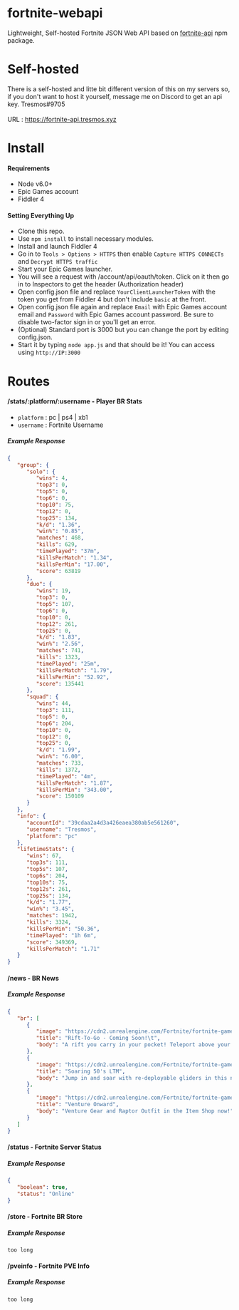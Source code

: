 
# fortnite-webapi
Lightweight, Self-hosted Fortnite JSON Web API based on [fortnite-api](https://github.com/qlaffont/fortnite-api) npm package.
# Self-hosted
There is a self-hosted and litte bit different version of this on my servers so, if you don't want to host it yourself, message me on Discord to get an api key. Tresmos#9705 <br/><br/>
URL : https://fortnite-api.tresmos.xyz
# Install
#### Requirements

 - Node v6.0+
 - Epic Games account
 - Fiddler 4
 #### Setting Everything Up
 
 - Clone this repo.
 - Use `npm install` to install necessary modules.
 - Install and launch Fiddler 4
-   Go in to `Tools > Options > HTTPS` then enable `Capture HTTPS CONNECTs` and `Decrypt HTTPS traffic`
-   Start your Epic Games launcher.
-   You will see a request with /account/api/oauth/token. Click on it then go in to Inspectors to get the header (Authorization header)
- Open config.json file and replace `YourClientLauncherToken` with the token you get from Fiddler 4 but don't include `basic` at the front.
- Open config.json file again and replace  `Email` with Epic Games account email and `Password` with Epic Games account password. Be sure to disable two-factor sign in or you'll get an error.
- (Optional) Standard port is 3000 but you can change the port by editing config.json.
- Start it by typing `node app.js` and that should be it! You can access using `http://IP:3000` 
# Routes
#### /stats/:platform/:username - Player BR Stats
- `platform` : pc | ps4 | xb1
- `username` : Fortnite Username
##### Example Response
```json
{
   "group": {
      "solo": {
         "wins": 4,
         "top3": 0,
         "top5": 0,
         "top6": 0,
         "top10": 75,
         "top12": 0,
         "top25": 134,
         "k/d": "1.36",
         "win%": "0.85",
         "matches": 468,
         "kills": 629,
         "timePlayed": "37m",
         "killsPerMatch": "1.34",
         "killsPerMin": "17.00",
         "score": 63819
      },
      "duo": {
         "wins": 19,
         "top3": 0,
         "top5": 107,
         "top6": 0,
         "top10": 0,
         "top12": 261,
         "top25": 0,
         "k/d": "1.83",
         "win%": "2.56",
         "matches": 741,
         "kills": 1323,
         "timePlayed": "25m",
         "killsPerMatch": "1.79",
         "killsPerMin": "52.92",
         "score": 135441
      },
      "squad": {
         "wins": 44,
         "top3": 111,
         "top5": 0,
         "top6": 204,
         "top10": 0,
         "top12": 0,
         "top25": 0,
         "k/d": "1.99",
         "win%": "6.00",
         "matches": 733,
         "kills": 1372,
         "timePlayed": "4m",
         "killsPerMatch": "1.87",
         "killsPerMin": "343.00",
         "score": 150109
      }
   },
   "info": {
      "accountId": "39cdaa2a4d3a426eaea380ab5e561260",
      "username": "Tresmos",
      "platform": "pc"
   },
   "lifetimeStats": {
      "wins": 67,
      "top3s": 111,
      "top5s": 107,
      "top6s": 204,
      "top10s": 75,
      "top12s": 261,
      "top25s": 134,
      "k/d": "1.77",
      "win%": "3.45",
      "matches": 1942,
      "kills": 3324,
      "killsPerMin": "50.36",
      "timePlayed": "1h 6m",
      "score": 349369,
      "killsPerMatch": "1.71"
   }
}
```
#### /news - BR News
##### Example Response
```json
{
   "br": [
      {
         "image": "https://cdn2.unrealengine.com/Fortnite/fortnite-game/battleroyalenews/v53/BR05_MOTD_Rifttogo-256x256-3bd010b63911f314abb0bba893a01dc49e1eec3c.png",
         "title": "Rift-To-Go - Coming Soon!\t",
         "body": "A rift you carry in your pocket! Teleport above your current location and glide down."
      },
      {
         "image": "https://cdn2.unrealengine.com/Fortnite/fortnite-game/battleroyalenews/v52+HF/BR05_MOTD_50v50Velocity-256x256-d4abb0856462bac8199f4bae93e2ff0ee6566ea8.png",
         "title": "Soaring 50's LTM",
         "body": "Jump in and soar with re-deployable gliders in this new twist on the traditional 50v50 mode."
      },
      {
         "image": "https://cdn2.unrealengine.com/Fortnite/fortnite-game/battleroyalenews/v53/BR05_MOTD_Venture-256x256-db1c277b88909e121402cd264d11e3f7d5697585.png",
         "title": "Venture Onward",
         "body": "Venture Gear and Raptor Outfit in the Item Shop now!"
      }
   ]
}
```
#### /status - Fortnite Server Status
##### Example Response
```json
{
   "boolean": true,
   "status": "Online"
}
```
#### /store - Fortnite BR Store
##### Example Response
```too long```
#### /pveinfo - Fortnite PVE Info
##### Example Response
```too long```
